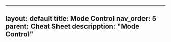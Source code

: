 ---
layout: default
title: Mode Control
nav_order: 5
parent: Cheat Sheet
descripption: "Mode Control"
--
